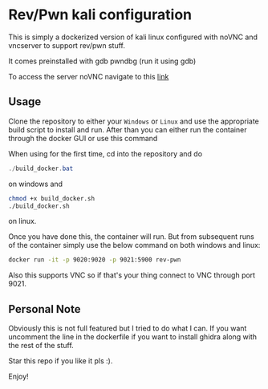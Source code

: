 # Rev/Pwn kali configuration


This is simply a dockerized version of kali linux configured with noVNC and vncserver to support rev/pwn stuff.

It comes preinstalled with gdb pwndbg (run it using gdb)

To access the server noVNC navigate to this [link](http://localhost:9020/vnc.html?resize=scale)

## Usage

Clone the repository to either your `Windows` or `Linux` and use the appropriate build script to install and run. After than you can either run the container through the docker GUI or use this command

When using for the first time, cd into the repository and do

```powershell
./build_docker.bat
```

on windows and

```bash
chmod +x build_docker.sh
./build_docker.sh
```

on linux.

Once you have done this, the container will run. But from subsequent runs of the container simply use the below command on both windows and linux:

```bash
docker run -it -p 9020:9020 -p 9021:5900 rev-pwn
```

Also this supports VNC so if that's your thing connect to VNC through port 9021.

## Personal Note
Obviously this is not full featured but I tried to do what I can. If you want uncomment the line in the dockerfile if you want to install ghidra along with the rest of the stuff. 

Star this repo if you like it pls :).

Enjoy!
